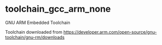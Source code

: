 # toolchain_gcc_arm_none
GNU ARM Embedded Toolchain

Toolchain downloaded from https://developer.arm.com/open-source/gnu-toolchain/gnu-rm/downloads
